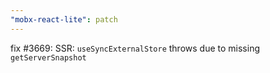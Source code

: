 ```yaml
---
"mobx-react-lite": patch
---
```


fix #3669: SSR: `useSyncExternalStore` throws due to missing `getServerSnapshot`
